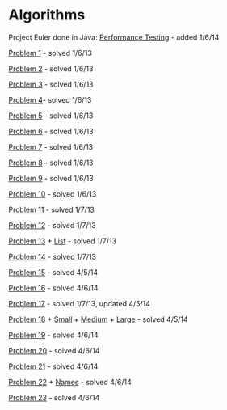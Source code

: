 Algorithms
==========

Project Euler done in Java: [Performance Testing](src/PerformanceTest) - added 1/6/14

[Problem 1](src/problem01/MultiplesOf.java) - solved 1/6/13

[Problem 2](src/problem02/FibonacciSum.java) - solved 1/6/13

[Problem 3](src/problem03/LargestPrimeFactor.java) - solved 1/6/13

[Problem 4](src/problem04/LargestPalindrome.java)- solved 1/6/13

[Problem 5](src/problem05/SmallestMultiple.java) - solved 1/6/13

[Problem 6](src/problem06/SumSquareDifference.java) - solved 1/6/13

[Problem 7](src/problem07/PrimeNumbers.java) - solved 1/6/13

[Problem 8](src/problem08/PythagoreanTriplet.java) - solved 1/6/13

[Problem 9](src/problem09/PythagoreanTriplet.java) - solved 1/6/13

[Problem 10](src/problem07/PrimeNumbers.java) - solved 1/6/13

[Problem 11](src/problem11/GridProduct.java) - solved 1/7/13

[Problem 12](src/problem12/TriangleNumber.java) - solved 1/7/13

[Problem 13](src/problem13/LargeSum.java) + [List](src/problem13/list.txt) - solved 1/7/13

[Problem 14](src/problem14/LongestCollatz.java) - solved 1/7/13

[Problem 15](src/problem15/LatticePaths.java) - solved 4/5/14

[Problem 16](src/problem16/PowerDigitSum.java) - solved 4/6/14

[Problem 17](src/problem17/NumberLetterCounts.java) - solved 1/7/13, updated 4/5/14

[Problem 18](src/problem18/MaximumPathSum.java) + [Small](src/problem18/smallTriangle.txt) + [Medium](src/problem18/triangle.txt) + [Large](src/problem18/bigTriangle.txt) - solved 4/5/14

[Problem 19](src/problem19/CountingSundays.java) - solved 4/6/14

[Problem 20](src/problem20/FactorialDigitSum.java) - solved 4/6/14

[Problem 21](src/problem21/AmicableNumbers.java) - solved 4/6/14

[Problem 22](src/problem22/NameScores.java) + [Names](src/problem22/names.txt) - solved 4/6/14

[Problem 23](src/problem23/NonAbundantSums.java) - solved 4/6/14

